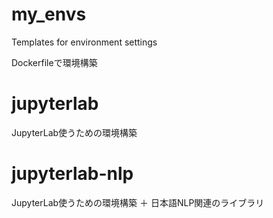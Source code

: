 # my_envs
Templates for environment settings

Dockerfileで環境構築

# jupyterlab
JupyterLab使うための環境構築
# jupyterlab-nlp
JupyterLab使うための環境構築 ＋ 日本語NLP関連のライブラリ
